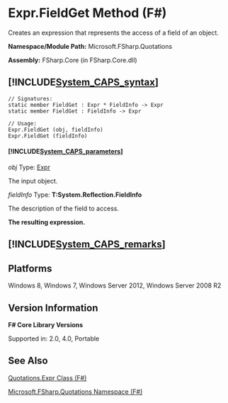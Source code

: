 # Expr.FieldGet Method (F#)

Creates an expression that represents the access of a field of an object.

**Namespace/Module Path:** Microsoft.FSharp.Quotations

**Assembly:** FSharp.Core (in FSharp.Core.dll)


## [!INCLUDE[System_CAPS_syntax](//System/Token/System_CAPS_syntax_md.md)]

```
// Signatures:
static member FieldGet : Expr * FieldInfo -> Expr
static member FieldGet : FieldInfo -> Expr

// Usage:
Expr.FieldGet (obj, fieldInfo)
Expr.FieldGet (fieldInfo)
```

#### [!INCLUDE[System_CAPS_parameters](//System/Token/System_CAPS_parameters_md.md)]
*obj*
Type: [Expr](http://msdn.microsoft.com/en-us/library/ed6a2caf-69d4-45c2-ab97-e9b3be9bce65)


The input object.


*fieldInfo*
Type: **T:System.Reflection.FieldInfo**


The description of the field to access.



**The resulting expression.**
## [!INCLUDE[System_CAPS_remarks](//System/Token/System_CAPS_remarks_md.md)]

## Platforms
Windows 8, Windows 7, Windows Server 2012, Windows Server 2008 R2


## Version Information
**F# Core Library Versions**

Supported in: 2.0, 4.0, Portable




## See Also
[Quotations.Expr Class &#40;F&#35;&#41;](Quotations.Expr+Class+28%F%2329%.md)

[Microsoft.FSharp.Quotations Namespace &#40;F&#35;&#41;](Microsoft.FSharp.Quotations+Namespace+28%F%2329%.md)

